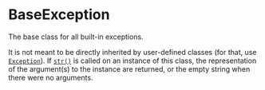# BaseException

The base class for all built-in exceptions.

It is not meant to be directly inherited by user-defined classes (for that, use [`Exception`](/exceptions/Exception.md)). If [`str()`](/built-in-functions/str.md) is called on an instance of this class, the representation of the argument(s) to the instance are returned, or the empty string when there were no arguments.
